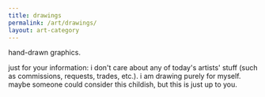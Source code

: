 ```yaml
---
title: drawings
permalink: /art/drawings/
layout: art-category
---
```


hand-drawn graphics.

just for your information: i don't care about any of today's artists' stuff
(such as commissions, requests, trades, etc.).
i am drawing purely for myself.
maybe someone could consider this childish, but this is just up to you.
